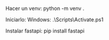 Hacer un venv:
python -m venv .

Iniciarlo:
Windows: .\Scripts\Activate.ps1 

Instalar fastapi:
pip install fastapi